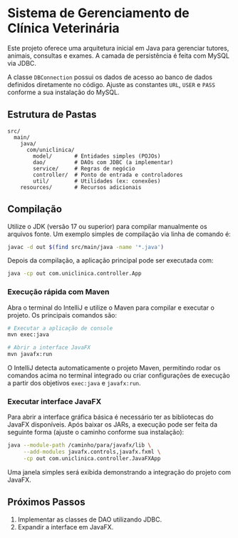# Sistema de Gerenciamento de Clínica Veterinária

Este projeto oferece uma arquitetura inicial em Java para gerenciar tutores, animais, consultas e exames. A camada de persistência é feita com MySQL via JDBC.

A classe `DBConnection` possui os dados de acesso ao banco de dados definidos diretamente no código. Ajuste as constantes `URL`, `USER` e `PASS` conforme a sua instalação do MySQL.

## Estrutura de Pastas
```
src/
  main/
    java/
      com/uniclinica/
        model/       # Entidades simples (POJOs)
        dao/         # DAOs com JDBC (a implementar)
        service/     # Regras de negócio
        controller/  # Ponto de entrada e controladores
        util/        # Utilidades (ex: conexões)
    resources/       # Recursos adicionais
```

## Compilação
Utilize o JDK (versão 17 ou superior) para compilar manualmente os arquivos fonte.
Um exemplo simples de compilação via linha de comando é:

```bash
javac -d out $(find src/main/java -name '*.java')
```

Depois da compilação, a aplicação principal pode ser executada com:

```bash
java -cp out com.uniclinica.controller.App
```

### Execução rápida com Maven

Abra o terminal do IntelliJ e utilize o Maven para compilar e executar o projeto.
Os principais comandos são:

```bash
# Executar a aplicação de console
mvn exec:java

# Abrir a interface JavaFX
mvn javafx:run
```

O IntelliJ detecta automaticamente o projeto Maven, permitindo rodar os comandos
acima no terminal integrado ou criar configurações de execução a partir dos
objetivos `exec:java` e `javafx:run`.

### Executar interface JavaFX

Para abrir a interface gráfica básica é necessário ter as bibliotecas do JavaFX disponíveis. Após baixar os JARs, a execução pode ser feita da seguinte forma (ajuste o caminho conforme sua instalação):

```bash
java --module-path /caminho/para/javafx/lib \
     --add-modules javafx.controls,javafx.fxml \
     -cp out com.uniclinica.controller.JavaFXApp
```

Uma janela simples será exibida demonstrando a integração do projeto com JavaFX.

## Próximos Passos
1. Implementar as classes de DAO utilizando JDBC.
2. Expandir a interface em JavaFX.
